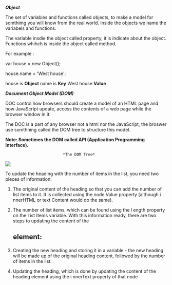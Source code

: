 ***Object***


The set of variables and functions called objects, to make a model for somthimg you will know from the real world. Inside the objects we name the variabels and functions. 

The variable insdie the object called property, it is indicate about the object. Functions whihch is inside the object called method. 

For example :

var house = new Object();

house.name = 'West house';

house is **Object**
name is **Key**
West house **Value**


***Document Object Model (DOM)***

DOC control how browsers should create a model of an HTML page and how JavaScript update, access  the
contents of a web page while the browser window in it.

The DOC is a part of any browser not a html nor the JavaScript, the broswer use somthning called the DOM tree to structure this model.

**Note: Sometimes the DOM called API (Application Programming Interface).**






                             *The DOM Tree* 

<img src="https://res.cloudinary.com/practicaldev/image/fetch/s--B2Ts1hyb--/c_limit%2Cf_auto%2Cfl_progressive%2Cq_auto%2Cw_880/http://i67.tinypic.com/2nqegt2.jpg">


To update the heading with the number of items in
the list, you need two pieces of information:

1. The original content of the heading so that
you can add the number of list items to it. It is
collected using the node Value property (although
i nnerHTML or text Content would do the same).

2. The number of list items, which can be found
using the l ength property on the l ist Items
variable.
With this information ready, there are two steps to
updating the content of the <h2> element:

1. Creating the new heading and storing it in a
variable - the new heading will be made up of the
original heading content, followed by the number
of items in the list.

2. Updating the heading, which is done by updating
the content of the heading element using the
i nnerText property of that node